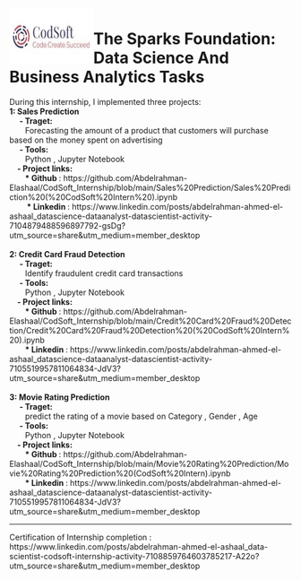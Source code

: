 <img src='./Sales Prediction/logo_Codsoft.jpg' align='left' width="150" height="100" /> 
<h1> The Sparks Foundation: Data Science And Business Analytics Tasks </h1>
During this internship, I implemented three projects:
  <br><b> 1: Sales Prediction</b>
  <br>&emsp; <b>- Traget: </b>
  <br>&emsp;&emsp;Forecasting the amount of a product that customers will purchase based on the money spent on advertising 
  <br>&emsp; <b>- Tools:</b>
  <br>&emsp;&emsp;Python , Jupyter Notebook
    <br>&emsp;<b>- Project links:</b>
      <br>&emsp;&emsp;<b>* Github </b>: https://github.com/Abdelrahman-Elashaal/CodSoft_Internship/blob/main/Sales%20Prediction/Sales%20Prediction%20(%20CodSoft%20Intern%20).ipynb
    <br> &emsp;&emsp;<b> * Linkedin </b>: https://www.linkedin.com/posts/abdelrahman-ahmed-el-ashaal_datascience-dataanalyst-datascientist-activity-7104879488596897792-gsDg?utm_source=share&utm_medium=member_desktop
<br><br> <b> 2: Credit Card Fraud Detection </b>
 <br>&emsp; <b>- Traget:</b>
 <br>&emsp;&emsp;Identify fraudulent credit card transactions
<br>&emsp; <b>- Tools:</b>
  <br>&emsp;&emsp;Python , Jupyter Notebook
    <br>&emsp;<b>- Project links:</b>
      <br> &emsp;&emsp;<b>* Github </b>: https://github.com/Abdelrahman-Elashaal/CodSoft_Internship/blob/main/Credit%20Card%20Fraud%20Detection/Credit%20Card%20Fraud%20Detection%20(%20CodSoft%20Intern%20).ipynb
      <br> &emsp;&emsp;<b>* Linkedin </b>: https://www.linkedin.com/posts/abdelrahman-ahmed-el-ashaal_datascience-dataanalyst-datascientist-activity-7105519957811064834-JdV3?utm_source=share&utm_medium=member_desktop
<br><br> <b> 3: Movie Rating Prediction </b>
 <br>&emsp; <b>- Traget:</b>
<br>&emsp;&emsp;predict the rating of a movie based on Category , Gender , Age
<br>&emsp; <b>- Tools:</b>
  <br>&emsp;&emsp;Python , Jupyter Notebook
    <br>&emsp;<b>- Project links:</b>
      <br> &emsp;&emsp;<b>* Github </b>: https://github.com/Abdelrahman-Elashaal/CodSoft_Internship/blob/main/Movie%20Rating%20Prediction/Movie%20Rating%20Prediction%20(CodSoft%20Intern).ipynb
      <br> &emsp;&emsp;<b>* Linkedin </b>: https://www.linkedin.com/posts/abdelrahman-ahmed-el-ashaal_datascience-dataanalyst-datascientist-activity-7105519957811064834-JdV3?utm_source=share&utm_medium=member_desktop
<hr>
Certification of Internship completion : https://www.linkedin.com/posts/abdelrahman-ahmed-el-ashaal_data-scientist-codsoft-internship-activity-7108859764603785217-A22o?utm_source=share&utm_medium=member_desktop

